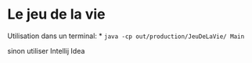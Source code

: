 # Le jeu de la vie

Utilisation dans un terminal:
    * `java -cp out/production/JeuDeLaVie/ Main`

sinon utiliser Intellij Idea


